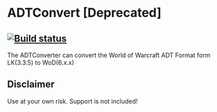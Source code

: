 # ADTConvert [Deprecated]
[![Build status](https://ci.appveyor.com/api/projects/status/3ipv1o4xi99e2o23/branch/master?svg=true)](https://ci.appveyor.com/project/Luzifix/adtconvert/branch/master)
---
The ADTConverter can convert the World of Warcraft ADT Format form LK(3.3.5) to WoD(6.x.x)

## Disclaimer
Use at your own risk. Support is not included!
